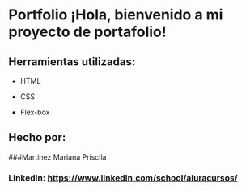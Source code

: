 # Portfolio ¡Hola, bienvenido a mi proyecto de portafolio!  
## Herramientas utilizadas:

* HTML

* CSS

* Flex-box

## Hecho por:

###Martinez Mariana Priscila

### Linkedin: https://www.linkedin.com/school/aluracursos/